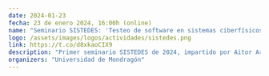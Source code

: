 ```yaml
---
date: 2024-01-23
fecha: 23 de enero 2024, 16:00h (online)
name: "Seminario SISTEDES: 'Testeo de software en sistemas ciberfísicos: problemas, soluciones y retos futuros'"
logo: /assets/images/logos/actividades/sistedes.png
link: https://t.co/d8xkaoCIX9
description: "Primer seminario SISTEDES de 2024, impartido por Aitor Arrieta (Universidad de Mondragón) y titulado: Testeo de software en sistemas ciberfísicos: problemas, soluciones y retos futuros. <a href='https://t.co/d8xkaoCIX9' title='Más información' target='_blank'>Más información</a>"
organizers: "Universidad de Mondragón"
---
```

